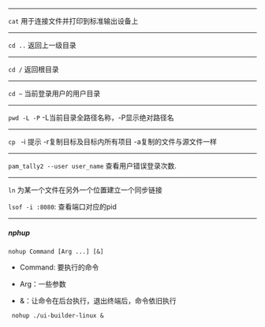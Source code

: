 ##### 

---
`cat`		用于连接文件并打印到标准输出设备上

---
`cd ..`	返回上一级目录

---
`cd /`		返回根目录

---
`cd ~`	当前登录用户的用户目录

---
`pwd -L -P`	-L当前目录全路径名称，-P显示绝对路径名

---
`cp `		-i 提示 -r复制目标及目标内所有项目 -a复制的文件与源文件一样

---
`pam_tally2 --user user_name`  查看用户错误登录次数.   <br/>

---

`ln` 为某一个文件在另外一个位置建立一个同步链接



`lsof -i :8080`: 查看端口对应的pid

---

##### nphup

`nohup Command [Arg ...] [&]`   

+ Command: 要执行的命令

+ Arg：一些参数

+ &：让命令在后台执行，退出终端后，命令依旧执行

```shell
 nohup ./ui-builder-linux &
```





